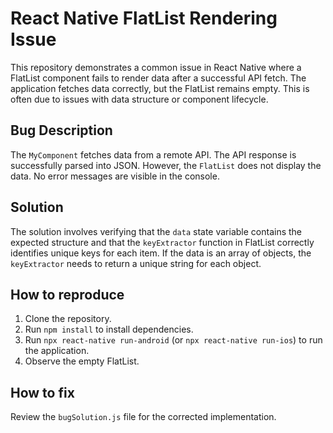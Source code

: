 # React Native FlatList Rendering Issue

This repository demonstrates a common issue in React Native where a FlatList component fails to render data after a successful API fetch. The application fetches data correctly, but the FlatList remains empty. This is often due to issues with data structure or component lifecycle.

## Bug Description
The `MyComponent` fetches data from a remote API.  The API response is successfully parsed into JSON. However, the `FlatList` does not display the data. No error messages are visible in the console.

## Solution
The solution involves verifying that the `data` state variable contains the expected structure and that the `keyExtractor` function in FlatList correctly identifies unique keys for each item.  If the data is an array of objects, the `keyExtractor` needs to return a unique string for each object.

## How to reproduce
1. Clone the repository.
2. Run `npm install` to install dependencies.
3. Run `npx react-native run-android` (or `npx react-native run-ios`) to run the application.
4. Observe the empty FlatList.

## How to fix
Review the `bugSolution.js` file for the corrected implementation.